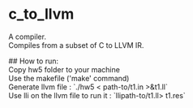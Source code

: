 # c_to_llvm
A compiler. 
<br>Compiles from a subset of C to LLVM IR.
<p>
  ## How to run:
  <br> Copy hw5 folder to your machine
  <br> Use the makefile ('make' command)
  <br> Generate llvm file : `./hw5 < path-to/t1.in >&t1.ll`
  <br> Use lli on the llvm file to run it : `llipath-to/t1.ll> t1.res` 
